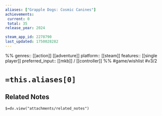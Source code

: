 ```yaml
---
aliases: ["Grapple Dogs: Cosmic Canines"]
achievements:
 current: 0
 total: 35
release_year: 2024

steam_app_id: 2278790
last_updated: 1750028282
---
```

%%
genres:: [[action]] [[adventure]]
platform:: [[steam]]
features:: [[single player]]
preferred_input:: [[mkb]] / [[controller]]
%%
#game/wishlist
#v3/2

# `=this.aliases[0]`
## Related Notes
`$=dv.view("attachments/related_notes")`
